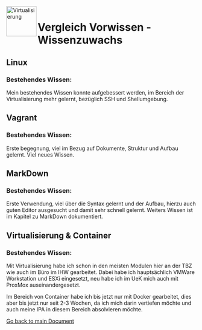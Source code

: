 <img align="left" width="80" height="80" src="./img/../../img/virt-logo.png" alt="Virtualisierung">

# Vergleich Vorwissen - Wissenzuwachs
## Linux
### Bestehendes Wissen: 
Mein bestehendes Wissen konnte aufgebessert werden, im Bereich der Virtualisierung mehr gelernt, bezüglich SSH und Shellumgebung.

## Vagrant
### Bestehendes Wissen:
Erste begegnung, viel im Bezug auf Dokumente, Struktur und Aufbau gelernt. Viel neues Wissen.

## MarkDown
### Bestehendes Wissen:
Erste Verwendung, viel über die Syntax gelernt und der Aufbau, hierzu auch guten Editor ausgesucht und damit sehr schnell gelernt. Weiters Wissen ist im Kapitel zu MarkDown dokumentiert.

## Virtualisierung & Container
### Bestehendes Wissen:
Mit Virtualisierung habe ich schon in den meisten Modulen hier an der TBZ wie auch im Büro im IHW gearbeitet. Dabei habe ich hauptsächlich VMWare Workstation und ESXi eingesetzt, neu habe ich im UeK mich auch mit ProxMox auseinandergesetzt.

Im Bereich von Container habe ich bis jetzt nur mit Docker gearbeitet, dies aber bis jetzt nur seit 2-3 Wochen, da ich mich darin vertiefen möchte und auch meine IPA in diesem Bereich absolvieren möchte.


[Go back to main Document](https://github.com/Daddey69/Modul_300/blob/master/README.md)